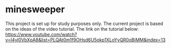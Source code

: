 # minesweeper
This project is set up for study purposes only. 
The current project is based on the ideas of the video tutorial. The link on the tutorial below:
https://www.youtube.com/watch?v=I4yl0VbXpA8&list=PLQAt0m1f9OHsd6U5okp1XLoYyQR0oBjMM&index=13
